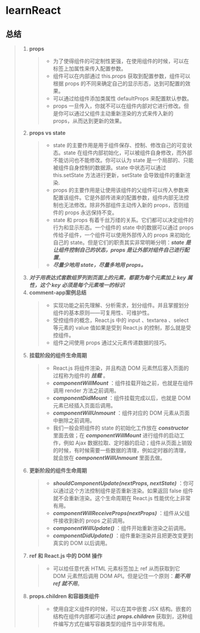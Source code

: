 # learnReact
## 总结
> 1. **props**
>    > * 为了使得组件的可定制性更强，在使用组件的时候，可以在标签上加属性来传入配置参数。
>    > * 组件可以在内部通过 this.props 获取到配置参数，组件可以根据 props 的不同来确定自己的显示形态，达到可配置的效果。
>    > * 可以通过给组件添加类属性 defaultProps 来配置默认参数。
>    > * props 一旦传入，你就不可以在组件内部对它进行修改。但是你可以通过父组件主动重新渲染的方式来传入新的 props，从而达到更新的效果。
> 2. **props vs state**
>    > * state 的主要作用是用于组件保存、控制、修改自己的可变状态。state 在组件内部初始化，可以被组件自身修改，而外部不能访问也不能修改。你可以认为 state 是一个局部的、只能被组件自身控制的数据源。state 中状态可以通过 this.setState 方法进行更新，setState 会导致组件的重新渲染.
>    > * props 的主要作用是让使用该组件的父组件可以传入参数来配置该组件。它是外部传进来的配置参数，组件内部无法控制也无法修改。除非外部组件主动传入新的 props，否则组件的 props 永远保持不变。
>    > * state 和 props 有着千丝万缕的关系。它们都可以决定组件的行为和显示形态。一个组件的 state 中的数据可以通过 props 传给子组件，一个组件可以使用外部传入的 props 来初始化自己的 state。但是它们的职责其实非常明晰分明：***state 是让组件控制自己的状态，props 是让外部对组件自己进行配置***。
>    > * ***尽量少地用 state，尽量多地用 props。***
> 3. ***对于用表达式套数组罗列到页面上的元素，都要为每个元素加上 key 属性，这个 key 必须是每个元素唯一的标识***
> 4. **comment-app案例总结**
>    > * 实现功能之前先理解、分析需求，划分组件。并且掌握划分组件的基本原则——可复用性、可维护性。
>    > * 受控组件的概念，React.js 中的 input  、textarea 、select  等元素的 value 值如果是受到 React.js 的控制，那么就是受控组件。
>    > * 组件之间使用 props 通过父元素传递数据的技巧。
> 5. **挂载阶段的组件生命周期**
>    > * React.js 将组件渲染，并且构造 DOM 元素然后塞入页面的过程称为组件的 ***挂载*** 。
>    > * ***componentWillMount*** ：组件挂载开始之前，也就是在组件调用 render 方法之前调用。
>    > * ***componentDidMount*** ：组件挂载完成以后，也就是 DOM 元素已经插入页面后调用。
>    > * ***componentWillUnmount*** ：组件对应的 DOM 元素从页面中删除之前调用。
>    > * 我们一般会把组件的 state 的初始化工作放在 ***constructor*** 里面去做；在 ***componentWillMount*** 进行组件的启动工作，例如 Ajax 数据拉取、定时器的启动；组件从页面上销毁的时候，有时候需要一些数据的清理，例如定时器的清理，就会放在 ***componentWillUnmount*** 里面去做。
> 6. **更新阶段的组件生命周期**
>    > * ***shouldComponentUpdate(nextProps, nextState)*** ：你可以通过这个方法控制组件是否重新渲染。如果返回 false 组件就不会重新渲染。这个生命周期在 React.js 性能优化上非常有用。
>    > * ***componentWillReceiveProps(nextProps)*** ：组件从父组件接收到新的 props 之前调用。
>    > * ***componentWillUpdate()*** ：组件开始重新渲染之前调用。
>    > * ***componentDidUpdate()*** ：组件重新渲染并且把更改变更到真实的 DOM 以后调用。
> 7. **ref 和 React.js 中的 DOM 操作**
>    > * 可以给任意代表 HTML 元素标签加上 ref 从而获取到它 DOM 元素然后调用 DOM API。但是记住一个原则：***能不用 ref 就不用***。
> 8. **props.children 和容器类组件**
>    > * 使用自定义组件的时候，可以在其中嵌套 JSX 结构。嵌套的结构在组件内部都可以通过 ***props.children*** 获取到，这种组件编写方式在编写容器类型的组件当中非常有用。
